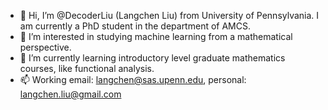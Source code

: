 - 👋 Hi, I’m @DecoderLiu (Langchen Liu) from University of Pennsylvania. I am currently a PhD student in the department of AMCS.
- 👀 I’m interested in studying machine learning from a mathematical perspective. 
- 🌱 I’m currently learning introductory level graduate mathematics courses, like functional analysis.
- 📫 Working email: langchen@sas.upenn.edu, personal: langchen.liu@gmail.com

<!---
DecoderLiu/DecoderLiu is a ✨ special ✨ repository because its `README.md` (this file) appears on your GitHub profile.
You can click the Preview link to take a look at your changes.
--->
